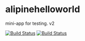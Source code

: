 # alipinehelloworld
mini-app for testing. v2

[![Build Status](http://192.168.56.12:8080/buildStatus/icon?job=deployment)](http://192.168.56.12:8080/job/deployment/)
[![Build Status](http://192.168.56.12:8080/job/deployment/badge/icon)](http://192.168.56.12:8080/job/deployment/)
